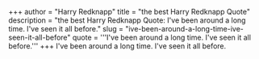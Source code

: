 +++
author = "Harry Redknapp"
title = "the best Harry Redknapp Quote"
description = "the best Harry Redknapp Quote: I've been around a long time. I've seen it all before."
slug = "ive-been-around-a-long-time-ive-seen-it-all-before"
quote = '''I've been around a long time. I've seen it all before.'''
+++
I've been around a long time. I've seen it all before.
